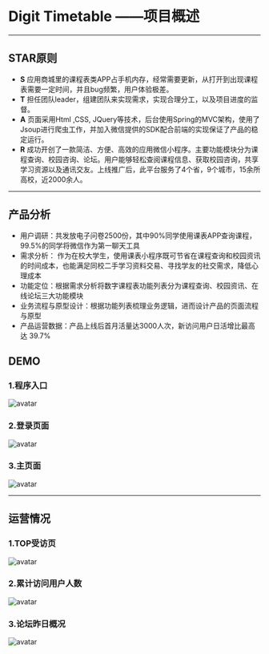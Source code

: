 # Digit Timetable ——项目概述

---

## STAR原则
* **S** 应用商城里的课程表类APP占手机内存，经常需要更新，从打开到出现课程表需要一定时间，并且bug频繁，用户体验极差。
* **T** 担任团队leader，组建团队来实现需求，实现合理分工，以及项目进度的监督。
* **A** 页面采用Html ,CSS, JQuery等技术，后台使用Spring的MVC架构，使用了Jsoup进行爬虫工作，并加入微信提供的SDK配合前端的实现保证了产品的稳定运行。
* **R** 成功开创了一款简洁、方便、高效的应用微信小程序。主要功能模块分为课程查询、校园咨询、论坛。用户能够轻松查阅课程信息、获取校园咨询，共享学习资源以及通讯交友。上线推广后，此平台服务了4个省，9个城市，15余所高校，近2000余人。

---
## 产品分析

* 用户调研：共发放电子问卷2500份，其中90%同学使用课表APP查询课程，99.5%的同学将微信作为第一聊天工具
* 需求分析： 作为在校大学生，使用课表小程序既可节省在课程查询和校园资讯的时间成本，也能满足同校二手学习资料交易、寻找学友的社交需求，降低心理成本
* 功能定位：根据需求分析将数字课程表功能列表分为课程查询、校园资讯、在线论坛三大功能模块
* 业务流程与原型设计：根据功能列表梳理业务逻辑，进而设计产品的页面流程与原型
* 产品运营数据：产品上线后首月活量达3000人次，新访问用户日活增比最高达 39.7%

## DEMO

### 1.程序入口

![avatar](https://github.com/yu1hang1/Digit_Timetable/blob/master/findProcess.jpg)

### 2.登录页面

![avatar](https://github.com/yu1hang1/Digit_Timetable/blob/master/登陆页面.jpg)

### 3.主页面
![avatar](https://github.com/yu1hang1/Digit_Timetable/blob/master/%E4%B8%BB%E9%A1%B5.jpg)

---

## 运营情况

### 1.TOP受访页

![avatar](https://github.com/yu1hang1/Digit_Timetable/blob/master/TOP%E5%8F%97%E8%AE%BF%E9%A1%B5.png)

### 2.累计访问用户人数

![avatar](https://github.com/yu1hang1/Digit_Timetable/blob/master/%E7%B4%AF%E8%AE%A1%E8%AE%BF%E9%97%AE%E7%94%A8%E6%88%B7%E6%95%B0.png)

### 3.论坛昨日概况

![avatar](https://github.com/yu1hang1/Digit_Timetable/blob/master/%E8%AE%BA%E5%9D%9B%E6%98%A8%E6%97%A5%E6%A6%82%E5%86%B5.png)
